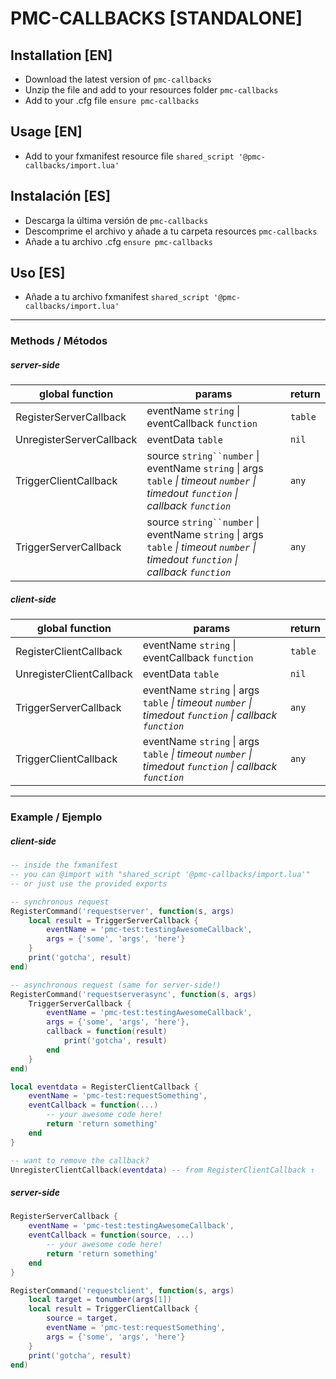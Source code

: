 # PMC-CALLBACKS [STANDALONE]
## Installation [EN]
- Download the latest version of `pmc-callbacks`
- Unzip the file and add to your resources folder `pmc-callbacks`
- Add to your .cfg file `ensure pmc-callbacks`
## Usage [EN]
- Add to your fxmanifest resource file `shared_script '@pmc-callbacks/import.lua'`
## Instalación [ES]
- Descarga la última versión de `pmc-callbacks`
- Descomprime el archivo y añade a tu carpeta resources `pmc-callbacks`
- Añade a tu archivo .cfg `ensure pmc-callbacks`
## Uso [ES]
- Añade a tu archivo fxmanifest `shared_script '@pmc-callbacks/import.lua'`
---
### Methods / Métodos
##### server-side
| global function | params | return |
|-----------------|--------|--------|
| RegisterServerCallback | eventName `string` \| eventCallback `function` | `table` |
| UnregisterServerCallback | eventData `table` | `nil` |
| TriggerClientCallback | source `string``number` \| eventName `string` \| args `table` _\| timeout `number` \| timedout `function` \| callback `function`_ | `any` |
| TriggerServerCallback | source `string``number` \| eventName `string` \| args `table` _\| timeout `number` \| timedout `function` \| callback `function`_ | `any` |
##### client-side
| global function | params | return |
|-----------------|--------|--------|
| RegisterClientCallback | eventName `string` \| eventCallback `function` | `table` |
| UnregisterClientCallback | eventData `table` | `nil` |
| TriggerServerCallback | eventName `string` \| args `table` _\| timeout `number` \| timedout `function` \| callback `function`_ | `any` |
| TriggerClientCallback | eventName `string` \| args `table` _\| timeout `number` \| timedout `function` \| callback `function`_ | `any` |
---
### Example / Ejemplo
##### client-side
```lua
-- inside the fxmanifest
-- you can @import with "shared_script '@pmc-callbacks/import.lua'"
-- or just use the provided exports

-- synchronous request
RegisterCommand('requestserver', function(s, args)
    local result = TriggerServerCallback {
        eventName = 'pmc-test:testingAwesomeCallback',
        args = {'some', 'args', 'here'}
    }
    print('gotcha', result)
end)

-- asynchronous request (same for server-side!)
RegisterCommand('requestserverasync', function(s, args)
    TriggerServerCallback {
        eventName = 'pmc-test:testingAwesomeCallback',
        args = {'some', 'args', 'here'},
        callback = function(result)
            print('gotcha', result)
        end
    }
end)

local eventdata = RegisterClientCallback {
    eventName = 'pmc-test:requestSomething',
    eventCallback = function(...)
        -- your awesome code here!
        return 'return something'
    end
}

-- want to remove the callback?
UnregisterClientCallback(eventdata) -- from RegisterClientCallback ↑
```
##### server-side
```lua
RegisterServerCallback {
    eventName = 'pmc-test:testingAwesomeCallback',
    eventCallback = function(source, ...)
        -- your awesome code here!
        return 'return something'
    end
}

RegisterCommand('requestclient', function(s, args)
    local target = tonumber(args[1])
    local result = TriggerClientCallback {
        source = target,
        eventName = 'pmc-test:requestSomething',
        args = {'some', 'args', 'here'}
    }
    print('gotcha', result)
end)
```
